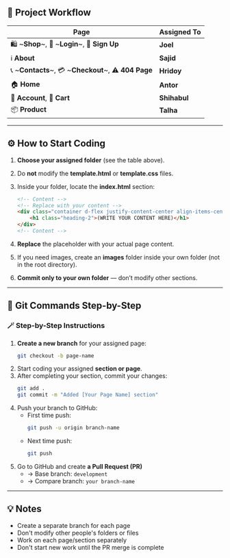 ## 🧭 Project Workflow

| Page | Assigned To |
|----------|--------------|
| 🛍️ ~**Shop**~, 🔐 ~**Login**~, 📝 **Sign Up** | **Joel** |
| ℹ️ **About** | **Sajid** |
| 📞 ~**Contacts**~, 💳 ~**Checkout**~, ⚠️ **404 Page** | **Hridoy** |
| 🏠 **Home** | **Antor** |
| 👤 **Account**, 🛒 **Cart** | **Shihabul** |
| 📦 **Product** | **Talha** |

---

## ⚙️ How to Start Coding

1. **Choose your assigned folder** (see the table above).  
2. Do **not** modify the **template.html** or **template.css** files.  
3. Inside your folder, locate the **index.html** section:

    ```html
    <!-- Content -->
    <!-- Replace with your content -->
    <div class="container d-flex justify-content-center align-items-center" style="height: 50vh;">
        <h1 class="heading-2">(WRITE YOUR CONTENT HERE)</h1>
    </div>
    <!-- Content -->
    ```

4. **Replace** the placeholder with your actual page content.  
5. If you need images, create an **images** folder inside your own folder (not in the root directory).  
6. **Commit only to your own folder** — don’t modify other sections.  

---

## 🧩 Git Commands Step-by-Step

### 🪄 Step-by-Step Instructions

1. **Create a new branch** for your assigned page:
   ```bash
   git checkout -b page-name
2. Start coding your assigned **section or page**.
3. After completing your section, commit your changes:
   ```bash
   git add .
   git commit -m "Added [Your Page Name] section"
4. Push your branch to GitHub:
   - First time push:
     ```bash
     git push -u origin branch-name
   - Next time push:
     ```bash
     git push
 5. Go to GitHub and create **a Pull Request (PR)**
    - → Base branch: ```development```
    - → Compare branch: ```your branch-name```
      
---

## 💡 Notes

- Create a separate branch for each page
- Don't modify other people's folders or files
- Work on each page/section separately
- Don't start new work until the PR merge is complete
